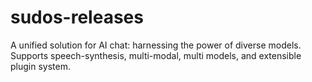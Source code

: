 # sudos-releases
A unified solution for AI chat: harnessing the power of diverse models. Supports speech-synthesis, multi-modal, multi models, and extensible plugin system.
